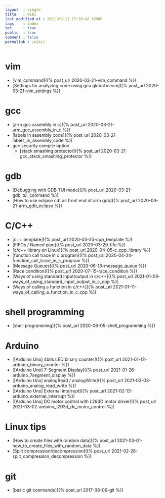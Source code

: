 ```yaml
---
layout  : single
title   : wiki
last_modified_at : 2021-09-11 17:10:42 +0900
tags    : index
toc     : true
public  : true
comment : false
permalink : /wiki/
---
```


<!--internel link는 아래처럼 {\% post_url 2020-03-21-xxx.md \%} 처럼 하거나, permalink 로 할 수 있다(ex. (/wiki/qemu) )-->

# vim
* [vim_command]({% post_url 2020-03-21-vim_command %})
* [Settings for analyzing code using gnu global in vim]({% post_url 2020-03-21-vim_settings %})

# gcc
* [arm gcc assembly in c]({% post_url 2020-03-21-arm_gcc_assembly_in_c %})
* [labels in assembly code]({% post_url 2020-03-21-labels_in_assembly_code %})
* gcc security compile option
  * [stack smashing protector]({% post_url 2020-03-21-gcc_stack_smashing_protector %})

# gdb
* [Debugging with GDB TUI mode]({% post_url 2020-03-21-gdb_tui_command %})
* [How to use eclipse cdt as front end of arm gdb]({% post_url 2020-03-21-arm_gdb_eclipse %})

# C/C++
* [c++ template]({% post_url 2020-03-25-cpp_template %})
* [FIFOs / Named pipe]({% post_url 2020-03-29-fifo %})
* [c/c++ library on Linux]({% post_url 2020-04-05-c_cpp_library %})
* [function call trace in c program]({% post_url 2020-04-24-function_call_trace_in_c_program %})
* [Message Queues]({% post_url 2020-06-18-message_queue %})
* [Race condition]({% post_url 2020-07-15-race_condition %})
* [Ways of using standard input/output in c/c++]({% post_url 2021-01-09-ways_of_using_standard_input_output_in_c_cpp %})
* [Ways of calling a function in c/c++]({% post_url 2021-01-11-ways_of_calling_a_function_in_c_cpp %})

# shell programming
* [shell programming]({% post_url 2020-06-05-shell_programming %})

# Arduino
* [\[Arduino Uno\] 4bits LED binary counter]({% post_url 2021-01-12-arduino_binary_counter %})
* [\[Arduino Uno\] 7-Segment Display]({% post_url 2021-01-26-arduino_7segment_display %})
* [\[Arduino Uno\] analogRead / analogWrite]({% post_url 2021-02-03-arduino_analog_read_write %})
* [\[Arduino Uno\] External interrupt]({% post_url 2021-02-13-arduino_external_interrupt %})
* [\[Arduino Uno\] DC motor control with L293D motor driver]({% post_url 2021-03-02-arduino_l293d_dc_motor_control %})

# Linux tips
* [How to create files with random data]({% post_url 2021-03-01-how_to_create_files_with_random_data %})
* [Split compression/decompression]({% post_url 2021-02-28-split_compression_decompression %})
 
# git
* [basic git commands]({% post_url 2017-08-06-git %})
